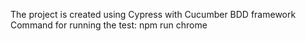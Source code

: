 The project is created using Cypress with Cucumber BDD framework
Command for running the test: npm run chrome
